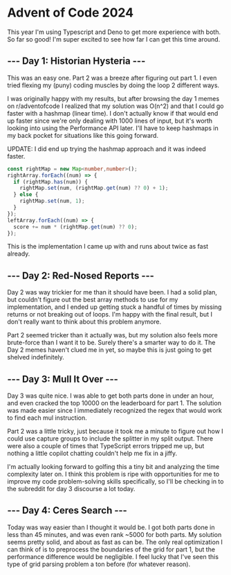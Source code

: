 # Advent of Code 2024

This year I'm using Typescript and Deno to get more experience with both. So far
so good! I'm super excited to see how far I can get this time around.

## --- Day 1: Historian Hysteria ---

This was an easy one. Part 2 was a breeze after figuring out part 1. I even
tried flexing my (puny) coding muscles by doing the loop 2 different ways.

I was originally happy with my results, but after browsing the day 1 memes on
r/adventofcode I realized that my solution was O(n^2) and that I could go faster
with a hashmap (linear time). I don't actually know if that would end up faster
since we're only dealing with 1000 lines of input, but it's worth looking into
using the Performance API later. I'll have to keep hashmaps in my back pocket
for situations like this going forward.

UPDATE: I did end up trying the hashmap approach and it was indeed faster.

```typescript
const rightMap = new Map<number,number>();
rightArray.forEach((num) => {
  if (rightMap.has(num)) {
    rightMap.set(num, (rightMap.get(num) ?? 0) + 1);
  } else {
    rightMap.set(num, 1);
  }
});
leftArray.forEach((num) => {
  score += num * (rightMap.get(num) ?? 0);
});
```

This is the implementation I came up with and runs about twice as fast already.

## --- Day 2: Red-Nosed Reports ---

Day 2 was way trickier for me than it should have been. I had a solid plan, but couldn't figure out
the best array methods to use for my implementation, and I ended up getting stuck a handful of times
by missing returns or not breaking out of loops. I'm happy with the final result, but I don't really
want to think about this problem anymore.

Part 2 seemed tricker than it actually was, but my
solution also feels more brute-force than I want it to be. Surely there's a smarter way to do it.
The Day 2 memes haven't clued me in yet, so maybe this is just going to get shelved indefinitely.

## --- Day 3: Mull It Over ---

Day 3 was quite nice. I was able to get both parts done in under an hour, and even cracked the top
10000 on the leaderboard for part 1. The solution was made easier since I immediately recognized the
regex that would work to find each mul instruction.

Part 2 was a little tricky, just because it took me a minute to figure out how I could use capture
groups to include the splitter in my split output. There were also a couple of times that TypeScript
errors tripped me up, but nothing a little copilot chatting couldn't help me fix in a jiffy.

I'm actually looking forward to golfing this a tiny bit and analyzing the time complexity later
on. I think this problem is ripe with opportunities for me to improve my code problem-solving skills
specifically, so I'll be checking in to the subreddit for day 3 discourse a lot today.

## --- Day 4: Ceres Search ---

Today was way easier than I thought it would be. I got both parts done in less than 45 minutes, and
was even rank ~5000 for both parts. My solution seems pretty solid, and about as fast as can be. The
only real optimization I can think of is to preprocess the boundaries of the grid for part 1, but
the performance difference would be negligible. I feel lucky that I've seen this type of grid
parsing problem a ton before (for whatever reason).
